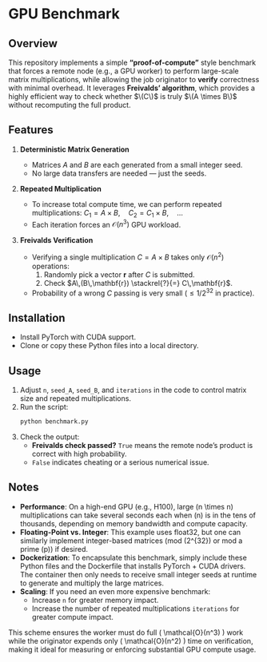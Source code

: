 # GPU Benchmark

## Overview
This repository implements a simple **“proof-of-compute”** style benchmark that forces a remote node (e.g., a GPU worker) to perform large-scale matrix multiplications, while allowing the job originator to **verify** correctness with minimal overhead. It leverages **Freivalds’ algorithm**, which provides a highly efficient way to check whether $\(C\)$ is truly $\(A \times B\)$ without recomputing the full product.

## Features
1. **Deterministic Matrix Generation**  
   - Matrices $A$ and $B$ are each generated from a small integer seed.  
   - No large data transfers are needed — just the seeds.

2. **Repeated Multiplication**  
   - To increase total compute time, we can perform repeated multiplications:
     $C_1 = A \times B,\quad C_2 = C_1 \times B,\quad \ldots$
   - Each iteration forces an $\mathcal{O}(n^3)$ GPU workload.

3. **Freivalds Verification**  
   - Verifying a single multiplication $C = A \times B$ takes only $\mathcal{O}(n^2)$ operations:
     1. Randomly pick a vector $\mathbf{r}$ after $C$ is submitted.  
     2. Check $A\,(B\,\mathbf{r}) \stackrel{?}{=} C\,\mathbf{r}$.  
   - Probability of a wrong $C$ passing is very small ($\leq 1 / 2^{32}$ in practice).

## Installation
- Install PyTorch with CUDA support.
- Clone or copy these Python files into a local directory.

## Usage
1. Adjust `n`, `seed_A`, `seed_B`, and `iterations` in the code to control matrix size and repeated multiplications.
2. Run the script:
   ```bash
   python benchmark.py
   ```
3. Check the output:
   - **Freivalds check passed?** `True` means the remote node’s product is correct with high probability.
   - `False` indicates cheating or a serious numerical issue.

## Notes
- **Performance**: On a high-end GPU (e.g., H100), large \(n \times n\) multiplications can take several seconds each when \(n\) is in the tens of thousands, depending on memory bandwidth and compute capacity.
- **Floating-Point vs. Integer**: This example uses float32, but one can similarly implement integer-based matrices (mod \(2^{32}\) or mod a prime \(p\)) if desired.  
- **Dockerization**: To encapsulate this benchmark, simply include these Python files and the Dockerfile that installs PyTorch + CUDA drivers. The container then only needs to receive small integer seeds at runtime to generate and multiply the large matrices.  
- **Scaling**: If you need an even more expensive benchmark:
  - Increase `n` for greater memory impact.
  - Increase the number of repeated multiplications `iterations` for greater compute impact.

This scheme ensures the worker must do full \( \mathcal{O}(n^3) \) work while the originator expends only \( \mathcal{O}(n^2) \) time on verification, making it ideal for measuring or enforcing substantial GPU compute usage.